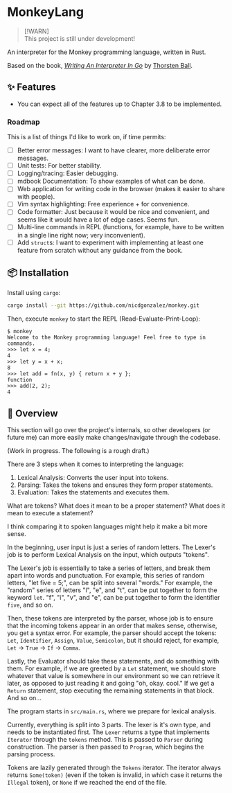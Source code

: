 # MonkeyLang

> [!WARN]\
> This project is still under development!

An interpreter for the Monkey programming language, written in Rust.

Based on the book, [*Writing An Interpreter In Go*] by [Thorsten Ball].

## ✨ Features

- You can expect all of the features up to Chapter 3.8 to be implemented.

### Roadmap

This is a list of things I'd like to work on, if time permits:

- [ ] Better error messages: I want to have clearer, more deliberate error
  messages.
- [ ] Unit tests: For better stability.
- [ ] Logging/tracing: Easier debugging.
- [ ] mdbook Documentation: To show examples of what can be done.
- [ ] Web application for writing code in the browser (makes it easier to share
  with people).
- [ ] Vim syntax highlighting: Free experience + for convenience.
- [ ] Code formatter: Just because it would be nice and convenient, and seems
  like it would have a lot of edge cases. Seems fun.
- [ ] Multi-line commands in REPL (functions, for example, have to be written
  in a single line right now; very inconvenient).
- [ ] Add `struct`s: I want to experiment with implementing at least one
  feature from scratch without any guidance from the book.

## 📦 Installation

Install using `cargo`:

```bash
cargo install --git https://github.com/nicdgonzalez/monkey.git
```

Then, execute `monkey` to start the REPL (Read-Evaluate-Print-Loop):

```console
$ monkey
Welcome to the Monkey programming language! Feel free to type in commands.
>>> let x = 4;
4
>>> let y = x + x;
8
>>> let add = fn(x, y) { return x + y };
function
>>> add(2, 2);
4
```

## 📖 Overview

This section will go over the project's internals, so other developers (or
future me) can more easily make changes/navigate through the codebase.

(Work in progress. The following is a rough draft.)

There are 3 steps when it comes to interpreting the language:

1. Lexical Analysis: Converts the user input into tokens.
1. Parsing: Takes the tokens and ensures they form proper statements.
1. Evaluation: Takes the statements and executes them.

What are tokens? What does it mean to be a proper statement? What does it mean
to execute a statement?

I think comparing it to spoken languages might help it make a bit more sense.

In the beginning, user input is just a series of random letters. The Lexer's
job is to perform Lexical Analysis on the input, which outputs "tokens".

The Lexer's job is essentially to take a series of letters, and break them
apart into words and punctuation. For example, this series of random letters,
"let five = 5;", can be split into several "words." For example, the "random"
series of letters "l", "e", and "t", can be put together to form the keyword
`let`. "f", "i", "v", and "e", can be put together to form the identifier
`five`, and so on.

Then, these tokens are interpreted by the parser, whose job is to ensure that
the incoming tokens appear in an order that makes sense, otherwise, you get a
syntax error. For example, the parser should accept the tokens: `Let`,
`Identifier`, `Assign`, `Value`, `Semicolon`, but it should reject, for
example, `Let` -> `True` -> `If` -> `Comma`.

Lastly, the Evaluator should take these statements, and do something with them.
For example, if we are greeted by a `Let` statement, we should store whatever
that value is somewhere in our environment so we can retrieve it later, as
opposed to just reading it and going "oh, okay. cool." If we get a `Return`
statement, stop executing the remaining statements in that block. And so on...

The program starts in `src/main.rs`, where we prepare for lexical analysis.

Currently, everything is split into 3 parts. The lexer is it's own type, and
needs to be instantiated first. The `Lexer` returns a type that implements
`Iterator` through the `tokens` method. This is passed to `Parser` during
construction. The parser is then passed to `Program`, which begins the parsing
process.

Tokens are lazily generated through the `Tokens` iterator. The iterator always
returns `Some(token)` (even if the token is invalid, in which case it returns
the `Illegal` token), or `None` if we reached the end of the file.

[*writing an interpreter in go*]: https://interpreterbook.com/
[thorsten ball]: https://thorstenball.com/
